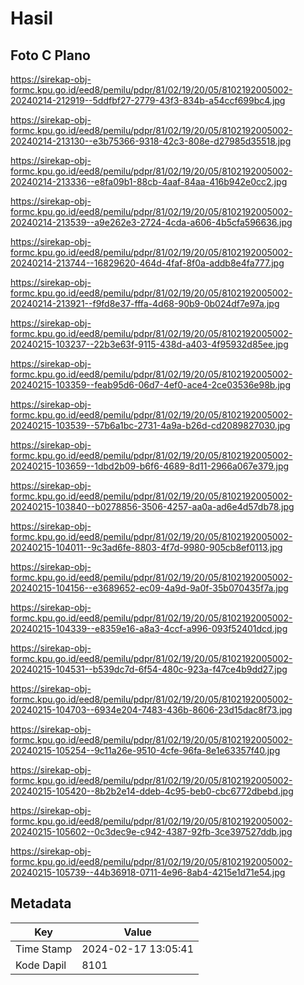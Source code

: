 # Hasil

## Foto C Plano

https://sirekap-obj-formc.kpu.go.id/eed8/pemilu/pdpr/81/02/19/20/05/8102192005002-20240214-212919--5ddfbf27-2779-43f3-834b-a54ccf699bc4.jpg

https://sirekap-obj-formc.kpu.go.id/eed8/pemilu/pdpr/81/02/19/20/05/8102192005002-20240214-213130--e3b75366-9318-42c3-808e-d27985d35518.jpg

https://sirekap-obj-formc.kpu.go.id/eed8/pemilu/pdpr/81/02/19/20/05/8102192005002-20240214-213336--e8fa09b1-88cb-4aaf-84aa-416b942e0cc2.jpg

https://sirekap-obj-formc.kpu.go.id/eed8/pemilu/pdpr/81/02/19/20/05/8102192005002-20240214-213539--a9e262e3-2724-4cda-a606-4b5cfa596636.jpg

https://sirekap-obj-formc.kpu.go.id/eed8/pemilu/pdpr/81/02/19/20/05/8102192005002-20240214-213744--16829620-464d-4faf-8f0a-addb8e4fa777.jpg

https://sirekap-obj-formc.kpu.go.id/eed8/pemilu/pdpr/81/02/19/20/05/8102192005002-20240214-213921--f9fd8e37-fffa-4d68-90b9-0b024df7e97a.jpg

https://sirekap-obj-formc.kpu.go.id/eed8/pemilu/pdpr/81/02/19/20/05/8102192005002-20240215-103237--22b3e63f-9115-438d-a403-4f95932d85ee.jpg

https://sirekap-obj-formc.kpu.go.id/eed8/pemilu/pdpr/81/02/19/20/05/8102192005002-20240215-103359--feab95d6-06d7-4ef0-ace4-2ce03536e98b.jpg

https://sirekap-obj-formc.kpu.go.id/eed8/pemilu/pdpr/81/02/19/20/05/8102192005002-20240215-103539--57b6a1bc-2731-4a9a-b26d-cd2089827030.jpg

https://sirekap-obj-formc.kpu.go.id/eed8/pemilu/pdpr/81/02/19/20/05/8102192005002-20240215-103659--1dbd2b09-b6f6-4689-8d11-2966a067e379.jpg

https://sirekap-obj-formc.kpu.go.id/eed8/pemilu/pdpr/81/02/19/20/05/8102192005002-20240215-103840--b0278856-3506-4257-aa0a-ad6e4d57db78.jpg

https://sirekap-obj-formc.kpu.go.id/eed8/pemilu/pdpr/81/02/19/20/05/8102192005002-20240215-104011--9c3ad6fe-8803-4f7d-9980-905cb8ef0113.jpg

https://sirekap-obj-formc.kpu.go.id/eed8/pemilu/pdpr/81/02/19/20/05/8102192005002-20240215-104156--e3689652-ec09-4a9d-9a0f-35b070435f7a.jpg

https://sirekap-obj-formc.kpu.go.id/eed8/pemilu/pdpr/81/02/19/20/05/8102192005002-20240215-104339--e8359e16-a8a3-4ccf-a996-093f52401dcd.jpg

https://sirekap-obj-formc.kpu.go.id/eed8/pemilu/pdpr/81/02/19/20/05/8102192005002-20240215-104531--b539dc7d-6f54-480c-923a-f47ce4b9dd27.jpg

https://sirekap-obj-formc.kpu.go.id/eed8/pemilu/pdpr/81/02/19/20/05/8102192005002-20240215-104703--6934e204-7483-436b-8606-23d15dac8f73.jpg

https://sirekap-obj-formc.kpu.go.id/eed8/pemilu/pdpr/81/02/19/20/05/8102192005002-20240215-105254--9c11a26e-9510-4cfe-96fa-8e1e63357f40.jpg

https://sirekap-obj-formc.kpu.go.id/eed8/pemilu/pdpr/81/02/19/20/05/8102192005002-20240215-105420--8b2b2e14-ddeb-4c95-beb0-cbc6772dbebd.jpg

https://sirekap-obj-formc.kpu.go.id/eed8/pemilu/pdpr/81/02/19/20/05/8102192005002-20240215-105602--0c3dec9e-c942-4387-92fb-3ce397527ddb.jpg

https://sirekap-obj-formc.kpu.go.id/eed8/pemilu/pdpr/81/02/19/20/05/8102192005002-20240215-105739--44b36918-0711-4e96-8ab4-4215e1d71e54.jpg


## Metadata

| Key        | Value               |
| ---------- | ------------------- |
| Time Stamp | 2024-02-17 13:05:41 |
| Kode Dapil | 8101                |



